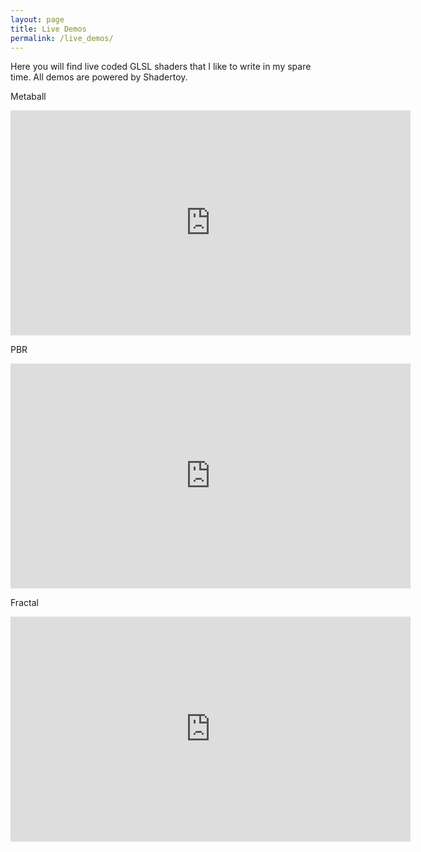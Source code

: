```yaml
---
layout: page
title: Live Demos
permalink: /live_demos/
---
```


Here you will find live coded GLSL shaders that I like to write in my spare time.
All demos are powered by Shadertoy.

Metaball
<iframe width="640" height="360" frameborder="0" src="https://www.shadertoy.com/embed/lsScz1?gui=true&t=10&paused=true&muted=false" allowfullscreen></iframe>

PBR
<iframe width="640" height="360" frameborder="0" src="https://www.shadertoy.com/embed/MsSczh?gui=true&t=10&paused=true&muted=false" allowfullscreen></iframe>

Fractal
<iframe width="640" height="360" frameborder="0" src="https://www.shadertoy.com/embed/MsjyzG?gui=true&t=10&paused=true&muted=false" allowfullscreen></iframe>
